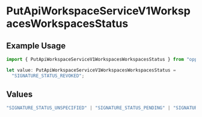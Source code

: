 # PutApiWorkspaceServiceV1WorkspacesWorkspacesStatus

## Example Usage

```typescript
import { PutApiWorkspaceServiceV1WorkspacesWorkspacesStatus } from "oppulence-backend-sdk/models/operations";

let value: PutApiWorkspaceServiceV1WorkspacesWorkspacesStatus =
  "SIGNATURE_STATUS_REVOKED";
```

## Values

```typescript
"SIGNATURE_STATUS_UNSPECIFIED" | "SIGNATURE_STATUS_PENDING" | "SIGNATURE_STATUS_SIGNED" | "SIGNATURE_STATUS_REJECTED" | "SIGNATURE_STATUS_EXPIRED" | "SIGNATURE_STATUS_REVOKED"
```